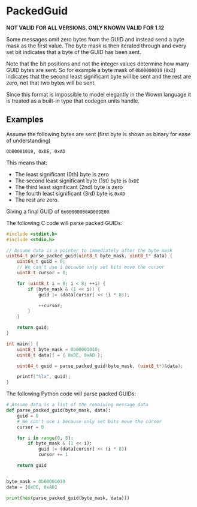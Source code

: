 # PackedGuid

**NOT VALID FOR ALL VERSIONS. ONLY KNOWN VALID FOR 1.12**

Some messages omit zero bytes from the GUID and instead send a byte mask as the first value.
The byte mask is then iterated through and every set bit indicates that a byte of the GUID has been sent.

Note that the bit positions and not the integer values determine how many GUID bytes are sent.
So for example a byte mask of `0b00000010` (`0x2`) indicates that the second least significant byte will be sent and the rest are zero, not that two bytes will be sent.

Since this format is impossible to model elegantly in the Wowm language it is treated as a built-in type that codegen units handle.

## Examples

Assume the following bytes are sent (first byte is shown as binary for ease of understanding)
```rust,ignore
0b00001010, 0xDE, 0xAD
```
This means that:
* The least significant (0th) byte is zero
* The second least significant byte (1st) byte is `0xDE`
* The third least significant (2nd) byte is zero
* The fourth least significant (3rd) byte is `0xAD`
* The rest are zero.

Giving a final GUID of `0x00000000AD00DE00`.

The following C code will parse packed GUIDs:
```c
#include <stdint.h>
#include <stdio.h>

// Assume data is a pointer to immediately after the byte mask
uint64_t parse_packed_guid(uint8_t byte_mask, uint8_t* data) {
    uint64_t guid = 0;
    // We can't use i because only set bits move the cursor
    uint8_t cursor = 0;

    for (uint8_t i = 0; i < 8; ++i) {
        if (byte_mask & (1 << i)) {
            guid |= (data[cursor] << (i * 8));

            ++cursor;
        }
    }

    return guid;
}

int main() {
    uint8_t byte_mask = 0b00001010;
    uint8_t data[] = { 0xDE, 0xAD };

    uint64_t guid = parse_packed_guid(byte_mask, (uint8_t*)&data);

    printf("%lx", guid);
}
```

The following Python code will parse packed GUIDs:
```python
# Assume data is a list of the remaining message data
def parse_packed_guid(byte_mask, data):
    guid = 0
    # We can't use i because only set bits move the cursor
    cursor = 0

    for i in range(0, 8):
        if byte_mask & (1 << i):
            guid |= (data[cursor] << (i * 8))
            cursor += 1

    return guid


byte_mask = 0b00001010
data = [0xDE, 0xAD]

print(hex(parse_packed_guid(byte_mask, data)))
```
